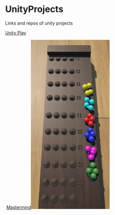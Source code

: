 # UnityProjects
Links and repos of unity projects

[Unity Play](https://play.unity.com/en/user/fd15ddf6-763c-4d80-ad65-49cfb2a75611)

<img> <a href= "https://play.unity.com/en/games/ab7c8965-663e-4fcc-8006-079cadc3c804/mastermind">Mastermind<a><img src="https://github.com/mdogan89/UnityProjects/blob/master/Ekran%20g%C3%B6r%C3%BCnt%C3%BCs%C3%BC%202025-01-14%20052552(1).png" alt="Mastermind" width="50%" height="auto">
